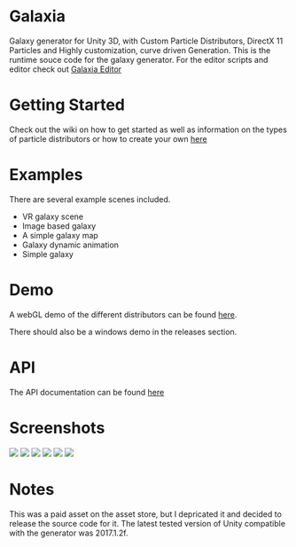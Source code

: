 # Galaxia
Galaxy generator for Unity 3D, with Custom Particle Distributors, DirectX 11 Particles and Highly customization, curve driven Generation.
This is the runtime souce code for the galaxy generator. For the editor scripts and editor check out [Galaxia Editor](https://github.com/simeonradivoev/Galaxia-Editor)

# Getting Started
Check out the wiki on how to get started as well as information on the types of particle distributors or how to create your own [here](https://github.com/simeonradivoev/Galaxia-Runtime/wiki/Creating-a-simple-Galaxy)

# Examples
There are several example scenes included.
* VR galaxy scene
* Image based galaxy
* A simple galaxy map
* Galaxy dynamic animation
* Simple galaxy

# Demo
A webGL demo of the different distributors can be found [here](https://galaxia.simeonradivoev.com/WebGl/).

There should also be a windows demo in the releases section. 

# API
The API documentation can be found [here](https://galaxia.simeonradivoev.com/api/html/e7999a8b-177c-82fe-da7e-09cadc6b0933.htm) 

# Screenshots
![](https://raw.githubusercontent.com/wiki/simeonradivoev/galaxia-runtime/Images/02.36.07.36.35.png)
![](https://raw.githubusercontent.com/wiki/simeonradivoev/galaxia-runtime/Images/02.45.07.45.54.png)
![](https://raw.githubusercontent.com/wiki/simeonradivoev/galaxia-runtime/Images/10.06.11.06.47.png)
![](https://raw.githubusercontent.com/wiki/simeonradivoev/galaxia-runtime/Images/10.08.11.08.29.png)
![](https://raw.githubusercontent.com/wiki/simeonradivoev/galaxia-runtime/Images/19.06.01.06.31.png)
![](https://raw.githubusercontent.com/wiki/simeonradivoev/galaxia-runtime/Images/10.05.11.05.57.png)

# Notes
This was a paid asset on the asset store, but I depricated it and decided to release the source code for it.
The latest tested version of Unity compatible with the generator was 2017.1.2f.
